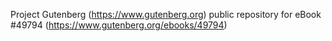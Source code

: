 Project Gutenberg (https://www.gutenberg.org) public repository for eBook #49794 (https://www.gutenberg.org/ebooks/49794)
